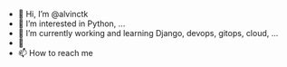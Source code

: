 - 👋 Hi, I’m @alvinctk
- 👀 I’m interested in Python, ...
- 🌱 I’m currently working and learning Django, devops, gitops, cloud, ... 
- 💞️ 
- 📫 How to reach me 

<!---
alvinctk/alvinctk is a ✨ special ✨ repository because its `README.md` (this file) appears on your GitHub profile.
You can click the Preview link to take a look at your changes.
--->
